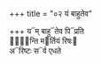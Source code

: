 +++
title = "०२ यं बाहुतेव"

+++
य᳓म् बाहु᳓तेव पि᳓प्रति  
पा᳐᳓न्ति म᳓र्तियं रिषः᳓  
अ᳓रिष्टः स᳓र्व एधते
